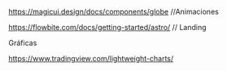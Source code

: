 https://magicui.design/docs/components/globe //Animaciones

https://flowbite.com/docs/getting-started/astro/ // Landing

Gráficas

https://www.tradingview.com/lightweight-charts/
